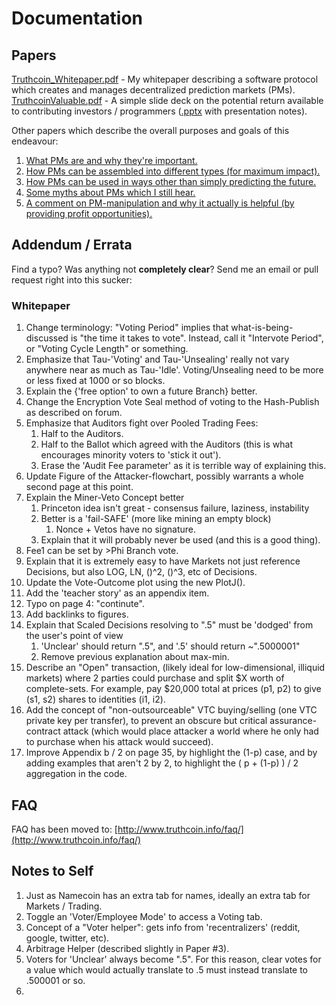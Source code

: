 
Documentation
======================================

Papers
-------------------------------

[Truthcoin_Whitepaper.pdf](https://github.com/psztorc/Truthcoin/raw/master/docs/Truthcoin_Whitepaper.pdf) - My whitepaper describing a software protocol which creates and manages decentralized prediction markets (PMs).  
[TruthcoinValuable.pdf](https://github.com/psztorc/Truthcoin/raw/master/docs/TruthcoinValuable.pdf) - A simple slide deck on the potential return available to contributing investors / programmers ([.pptx](https://github.com/psztorc/Truthcoin/raw/master/docs/TruthcoinValuable.pptx) with presentation notes).  

Other papers which describe the overall purposes and goals of this endeavour:  

1. [What PMs are and why they're important.](https://github.com/psztorc/Truthcoin/raw/master/docs/1_Purpose.pdf)  
2. [How PMs can be assembled into different types (for maximum impact).](https://github.com/psztorc/Truthcoin/raw/master/docs/2_PM_Types.pdf)  
3. [How PMs can be used in ways other than simply predicting the future.](https://github.com/psztorc/Truthcoin/raw/master/docs/3_PM_Applications.pdf)  
4. [Some myths about PMs which I still hear.](https://github.com/psztorc/Truthcoin/raw/master/docs/4_PM_Myths.pdf)  
5. [A comment on PM-manipulation and why it actually is helpful (by providing profit opportunities).](https://github.com/psztorc/Truthcoin/raw/master/docs/5_PM_Manipulation.pdf)



Addendum / Errata
------------------------------------------
Find a typo? Was anything not **completely clear**? Send me an email or pull request right into this sucker:

### Whitepaper

1. Change terminology: "Voting Period" implies that what-is-being-discussed is "the time it takes to vote". Instead, call it "Intervote Period", or "Voting Cycle Length" or something.
2. Emphasize that Tau-'Voting' and Tau-'Unsealing' really not vary anywhere near as much as Tau-'Idle'. Voting/Unsealing need to be more or less fixed at 1000 or so blocks.
3. Explain the {'free option' to own a future Branch} better.
4. Change the Encryption Vote Seal method of voting to the Hash-Publish as described on forum.
5. Emphasize that Auditors fight over Pooled Trading Fees: 
	1. Half to the Auditors.
	2. Half to the Ballot which agreed with the Auditors (this is what encourages minority voters to 'stick it out').
	3. Erase the 'Audit Fee parameter' as it is terrible way of explaining this.
4. Update Figure of the Attacker-flowchart, possibly warrants a whole second page at this point.
5. Explain the Miner-Veto Concept better
	1. Princeton idea isn't great - consensus failure, laziness, instability
	2. Better is a 'fail-SAFE' (more like mining an empty block)
		1. Nonce + Vetos have no signature.
	2. Explain that it will probably never be used (and this is a good thing).
2. Fee1 can be set by >Phi Branch vote.
3. Explain that it is extremely easy to have Markets not just reference Decisions, but also LOG, LN, ()^2, ()^3, etc of Decisions.
4. Update the Vote-Outcome plot using the new PlotJ().
5. Add the 'teacher story' as an appendix item.
6. Typo on page 4: "continute".
7. Add backlinks to figures.
8. Explain that Scaled Decisions resolving to ".5" must be 'dodged' from the user's point of view
	1. 'Unclear' should return ".5", and '.5' should return ~".5000001"
	1. Remove previous explanation about max-min. 
2. Describe an "Open" transaction, (likely ideal for low-dimensional, illiquid markets) where 2 parties could purchase and split $X worth of complete-sets. For example, pay $20,000 total at prices (p1, p2) to give (s1, s2) shares to identities (i1, i2).
3. Add the concept of "non-outsourceable" VTC buying/selling (one VTC private key per transfer), to prevent an obscure but critical assurance-contract attack (which would place attacker a world where he only had to purchase when his attack would succeed).
4. Improve Appendix b / 2 on page 35, by highlight the (1-p) case, and by adding examples that aren't 2 by 2, to highlight the ( p + (1-p) ) / 2 aggregation in the code.


FAQ
------------------------------------------

FAQ has been moved to: [http://www.truthcoin.info/faq/](http://www.truthcoin.info/faq/)


Notes to Self
---------

1. Just as Namecoin has an extra tab for names, ideally an extra tab for Markets / Trading.
2. Toggle an 'Voter/Employee Mode' to access a Voting tab.
3. Concept of a "Voter helper": gets info from 'recentralizers' (reddit, google, twitter, etc).
4. Arbitrage Helper (described slightly in Paper #3).
5. Voters for 'Unclear' always become ".5". For this reason, clear votes for a value which would actually translate to .5 must instead translate to .500001 or so.
6. 
